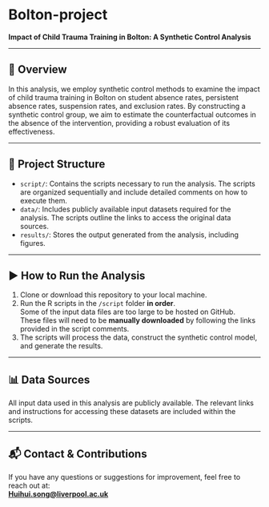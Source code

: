 # Bolton-project  
**Impact of Child Trauma Training in Bolton: A Synthetic Control Analysis**

---

## 📝 Overview

In this analysis, we employ synthetic control methods to examine the impact of child trauma training in Bolton on student absence rates, persistent absence rates, suspension rates, and exclusion rates. By constructing a synthetic control group, we aim to estimate the counterfactual outcomes in the absence of the intervention, providing a robust evaluation of its effectiveness.

---

## 📁 Project Structure

- `script/`: Contains the scripts necessary to run the analysis. The scripts are organized sequentially and include detailed comments on how to execute them.  
- `data/`: Includes publicly available input datasets required for the analysis. The scripts outline the links to access the original data sources.  
- `results/`: Stores the output generated from the analysis, including figures.

---

## ▶️ How to Run the Analysis

1. Clone or download this repository to your local machine.  
2. Run the R scripts in the `/script` folder **in order**.  
   Some of the input data files are too large to be hosted on GitHub.  
   These files will need to be **manually downloaded** by following the links provided in the script comments.  
3. The scripts will process the data, construct the synthetic control model, and generate the results.

---

## 📊 Data Sources

All input data used in this analysis are publicly available. The relevant links and instructions for accessing these datasets are included within the scripts.

---

## 📬 Contact & Contributions

If you have any questions or suggestions for improvement, feel free to reach out at:  
**Huihui.song@liverpool.ac.uk**

